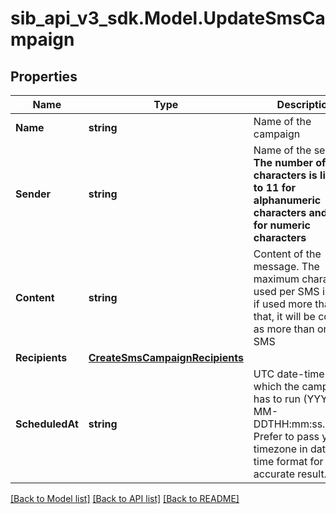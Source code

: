 # sib_api_v3_sdk.Model.UpdateSmsCampaign
## Properties

Name | Type | Description | Notes
------------ | ------------- | ------------- | -------------
**Name** | **string** | Name of the campaign | [optional] 
**Sender** | **string** | Name of the sender. **The number of characters is limited to 11 for alphanumeric characters and 15 for numeric characters** | [optional] 
**Content** | **string** | Content of the message. The maximum characters used per SMS is 160, if used more than that, it will be counted as more than one SMS | [optional] 
**Recipients** | [**CreateSmsCampaignRecipients**](CreateSmsCampaignRecipients.md) |  | [optional] 
**ScheduledAt** | **string** | UTC date-time on which the campaign has to run (YYYY-MM-DDTHH:mm:ss.SSSZ). Prefer to pass your timezone in date-time format for accurate result. | [optional] 

[[Back to Model list]](../README.md#documentation-for-models) [[Back to API list]](../README.md#documentation-for-api-endpoints) [[Back to README]](../README.md)

